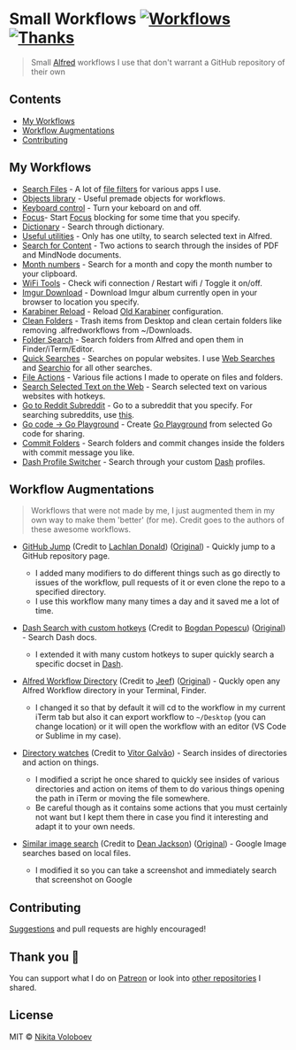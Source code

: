 # Small Workflows [![Workflows](https://img.shields.io/badge/More%20Workflows-🎩-purple.svg)](https://github.com/learn-anything/alfred-workflows) [![Thanks](https://img.shields.io/badge/Say%20Thanks-💗-ff69b4.svg)](https://www.patreon.com/nikitavoloboev)
> Small [Alfred](https://www.alfredapp.com/) workflows I use that don't warrant a GitHub repository of their own

## Contents
- [My Workflows](#my-workflows)
- [Workflow Augmentations](#workflow-augmentations)
- [Contributing](#contributing)

## My Workflows
- [Search Files](search-files) - A lot of [file filters](https://www.alfredapp.com/help/workflows/inputs/file-filter/) for various apps I use.
- [Objects library](objects-library) - Useful premade objects for workflows.
- [Keyboard control](keyboard-control) - Turn your keboard on and off.
- [Focus](focus)- Start [Focus](https://heyfocus.com) blocking for some time that you specify.
- [Dictionary](dictionary) - Search through dictionary.
- [Useful utilities](useful-utilities) - Only has one utilty, to search selected text in Alfred.
- [Search for Content](search-for-content) - Two actions to search through the insides of PDF and MindNode documents.
- [Month numbers](month-numbers) - Search for a month and copy the month number to your clipboard.
- [WiFi Tools](wifi-tools) - Check wifi connection / Restart wifi / Toggle it on/off.
- [Imgur Download](imgur-download) - Download Imgur album currently open in your browser to location you specify.
- [Karabiner Reload](karabiner-reload) - Reload [Old Karabiner](https://github.com/tekezo/Karabiner) configuration.
- [Clean Folders](clean-folders) - Trash items from Desktop and clean certain folders like removing .alfredworkflows from ~/Downloads.
- [Folder Search](folder-search) - Search folders from Alfred and open them in Finder/iTerm/Editor.
- [Quick Searches](quick-searches) - Searches on popular websites. I use [Web Searches](https://github.com/nikitavoloboev/alfred-web-searches) and [Searchio](https://github.com/deanishe/alfred-searchio) for all other searches.
- [File Actions](file-actions) - Various file actions I made to operate on files and folders.
- [Search Selected Text on the Web](search-selection) - Search selected text on various websites with hotkeys.
- [Go to Reddit Subreddit](goto-subreddit) - Go to a subreddit that you specify. For searching subreddits, use [this](https://github.com/deanishe/alfred-reddit).
- [Go code -> Go Playground](go-play) - Create [Go Playground](https://play.golang.org) from selected Go code for sharing.
- [Commit Folders](commit-folders) - Search folders and commit changes inside the folders with commit message you like.
- [Dash Profile Switcher](dash-profile-switch) - Search through your custom [Dash](https://kapeli.com/dash) profiles.

## Workflow Augmentations
> Workflows that were not made by me, I just augmented them in my own way to make them 'better' (for me). Credit goes to the authors of these awesome workflows.

- [GitHub Jump](https://github.com/nikitavoloboev/small-workflows/blob/master/augmentations/GitHub%20jump.alfredworkflow?raw=true) (Credit to [Lachlan Donald](https://github.com/lox)) ([Original](https://github.com/lox/alfred-github-jump)) - Quickly jump to a GitHub repository page.
  - I added many modifiers to do different things such as go directly to issues of the workflow, pull requests of it or even clone the repo to a specified directory.
  - I use this workflow many many times a day and it saved me a lot of time.
- [Dash Search with custom hotkeys](https://github.com/nikitavoloboev/small-workflows/blob/master/augmentations/Dash.alfredworkflow?raw=true) (Credit to [Bogdan Popescu](https://github.com/Kapeli)) ([Original](https://github.com/Kapeli/Dash-Alfred-Workflow)) - Search Dash docs.
  - I extended it with many custom hotkeys to super quickly search a specific docset in [Dash](https://kapeli.com/dash).
- [Alfred Workflow Directory](https://github.com/nikitavoloboev/small-workflows/blob/master/augmentations/Workflow%20directory.alfredworkflow?raw=true) (Credit to [Jeef](https://github.com/jeeftor)) ([Original](https://github.com/jeeftor/AlfredWorkflowDirectory)) - Quckly open any Alfred Workflow directory in your Terminal, Finder.
  - I changed it so that by default it will cd to the workflow in my current iTerm tab but also it can export workflow to `~/Desktop` (you can change location) or it will open the workflow with an editor (VS Code or Sublime in my case).

- [Directory watches](https://github.com/nikitavoloboev/small-workflows/blob/master/augmentations/Directory%20watches.alfredworkflow?raw=true) (Credit to [Vítor Galvão](https://github.com/vitorgalvao)) - Search insides of directories and action on things.
  - I modified a script he once shared to quickly see insides of various directories and action on items of them to do various things opening the path in iTerm or moving the file somewhere.
  - Be careful though as it contains some actions that you must certainly not want but I kept them there in case you find it interesting and adapt it to your own needs.

- [Similar image search](https://github.com/nikitavoloboev/small-workflows/blob/master/augmentations/Google%20similar%20images.alfredworkflow?raw=true) (Credit to [Dean Jackson](https://github.com/deanishe)) ([Original](https://github.com/deanishe/alfred-similar-image-search)) - Google Image searches based on local files.
  - I modified it so you can take a screenshot and immediately search that screenshot on Google

## Contributing
[Suggestions](https://github.com/nikitavoloboev/small-workflows/issues) and pull requests are highly encouraged!

## Thank you 💜
You can support what I do on [Patreon](https://www.patreon.com/nikitavoloboev) or look into [other repositories](https://my.mindnode.com/ZKGETDkUaQUsL3q8q9z788CxG84oEHgDiT79GuzX#-143.5,-902.6,0) I shared.

## License
MIT © [Nikita Voloboev](https://www.nikitavoloboev.xyz)